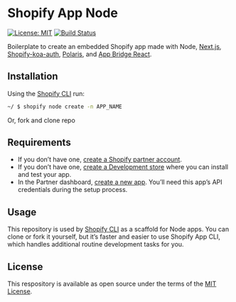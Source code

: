 # Shopify App Node

[![License: MIT](https://img.shields.io/badge/License-MIT-green.svg)](LICENSE.md)
[![Build Status](https://travis-ci.com/Shopify/shopify-app-node.svg?branch=master)](https://travis-ci.com/Shopify/shopify-app-node)

Boilerplate to create an embedded Shopify app made with Node, [Next.js](https://nextjs.org/), [Shopify-koa-auth](https://github.com/Shopify/quilt/tree/master/packages/koa-shopify-auth), [Polaris](https://github.com/Shopify/polaris-react), and [App Bridge React](https://shopify.dev/tools/app-bridge/react-components).

## Installation

Using the [Shopify CLI](https://github.com/Shopify/shopify-cli) run:

```sh
~/ $ shopify node create -n APP_NAME
```

Or, fork and clone repo

## Requirements

- If you don’t have one, [create a Shopify partner account](https://partners.shopify.com/signup).
- If you don’t have one, [create a Development store](https://help.shopify.com/en/partners/dashboard/development-stores#create-a-development-store) where you can install and test your app.
- In the Partner dashboard, [create a new app](https://help.shopify.com/en/api/tools/partner-dashboard/your-apps#create-a-new-app). You’ll need this app’s API credentials during the setup process.

## Usage

This repository is used by [Shopify CLI](https://github.com/Shopify/shopify-cli) as a scaffold for Node apps. You can clone or fork it yourself, but it’s faster and easier to use Shopify App CLI, which handles additional routine development tasks for you.

## License

This respository is available as open source under the terms of the [MIT License](https://opensource.org/licenses/MIT).


<!-- 






// var theContacts=[];
// function loadDoc() {
//     var xhttp = new XMLHttpRequest();
//     xhttp.onreadystatechange = function() {
//         if (this.readyState == 4 && this.status == 200) {
//             theContacts.push(this.responseText);
//         }
//         xhttp.open("GET", `https://my-first-shopify-code-corner.herokuapp.com/notification?shop=${shop}`, true);
//         xhttp.send();
//     }
// }

// loadDoc();
// console.log(theContacts,'theContacts')



// var showData =[];
// function getCategoryList(callback) {
//     var xhr = new XMLHttpRequest();

//     xhr.onreadystatechange = (e) => {
//         if (xhr.readyState !== 4) {
//             return;
//         }
//         if (xhr.status === 200) {
//             //console.log('SUCCESS', xhr.responseText);
//             showData  =  callback(JSON.parse(xhr.responseText));
         
//             // testVar.push(this.responseText);
//         } else {
//             console.warn('request_error');
//         }
//     };

//     xhr.open('GET', `https://my-first-shopify-code-corner.herokuapp.com/notification?shop=${shop}`);
//     xhr.send();
// }
// getCategoryList(data => console.log("The data is:", data));

// console.log(showData)



// function getNotification() {
//     //ajax request to server to get notification
//     var xhr = new XMLHttpRequest();
//     var url = `https://my-first-shopify-code-corner.herokuapp.com/notification?shop=${shop}`;
//     xhr.open("GET", url);
//     xhr.onload = function() {
//       alert(xhr.response,';;;;;;');
//       console.log(xhr.response,'ppl')
//       const resData = xhr.response;
//       console.log(resData,'resData')
//       return resData
//     }   
//     xhr.send();

// }


"https://stackoverflow.com"
// https://8096-103-163-58-238.ngrok.io/notifications?shop=${shop}

// `SERVER/notifications?shop=${shop}`
// return {
//     text: 'Test Notification',
//     color: 'rgba(163, 24, 163, 0.8)',
//     bgcolor: 'rgba(137, 106, 137, 0.8)'
// }






// function getNotification() {
//     //ajax request to server to get notification
//     var xhr = new XMLHttpRequest();
//     var url = `https://my-first-shopify-code-corner.herokuapp.com/notification?shop=${shop}`;
//     xhr.open("GET", url);
//     xhr.onload = function() {
//       alert(xhr.response,';;;;;;');
//       console.log(xhr.response,'ppl')
//       const resData = xhr.response;
//       console.log(resData,'resData')
//       return resData
//     }   
//     xhr.send();

// }



// var getData;

// async function fetchText() {
//     let response = await fetch(`https://my-first-shopify-code-corner.herokuapp.com/notification?shop=${shop}`);

//     console.log(response.status); // 200
//     console.log(response.statusText); // OK

//     if (response.status === 200) {
//         let data = await response.text();
//         getData = data;
//         console.log(data,'fetch data')
//         // handle data
//     }
// }

// fetchText();

// console.log(getData,'/')





// var xhr = new XMLHttpRequest() // Access inbuilt props and methods on this object
// xhr.open('GET', `https://my-first-shopify-code-corner.herokuapp.com/notification?shop=${shop}`, true) //last value says "run this request async"
// xhr.send()

// xhr.addEventListener("readystatechange", processRequest, false) //listening for the readystatechange property to be changed

// xhr.onreadystatechange = processRequest

// var globals = {
//   response: {}
// }

// function processRequest() {
//   if (xhr.readyState === 4 && xhr.status === 200) {
//     globals.response = JSON.parse(xhr.responseText) //parsing turns a long string into an object
//     console.log(globals.response,'...')

//     window.localStorage.setItem('user', globals.response);
//     // var response = JSON.parse(xhr.responseText) //parsing turns a long string into an object
//     // console.log(response[0].content + " response[0].content local scoped")
//   }
// }
// processRequest()

// console.log("The data is:",globals.response)




// let test2 = ""
// function process(){
//     url = `https://my-first-shopify-code-corner.herokuapp.com/notification?shop=${shop}`
//     var xhr = new XMLHttpRequest();
//     xhr.open("GET", url, true);
//     xhr.onreadystatechange = function() {
//     if (xhr.readyState == 4){
//         test2 = xhr.responseText
//         console.log(test2,'test2')
//         }
//     }
//     xhr.send();
// }
// process();
// alert(test2);
// console.log(test2,'....')



function getCategoryList(callback) {
    var xhr = new XMLHttpRequest();

    xhr.onreadystatechange = (e) => {
        if (xhr.readyState !== 4) {
            return;
        }

        if (xhr.status === 200) {
            console.log('SUCCESS', xhr.responseText);
            callback(JSON.parse(xhr.responseText));
        } else {
            console.warn('request_error');
        }
    };

    xhr.open('GET', `https://my-first-shopify-code-corner.herokuapp.com/notification?shop=${shop}`);
    xhr.send();
}
getCategoryList(data => console.log("The data is:", data));



ajax -- 
    // Url for the request    cors-anywhere.herokuapp.com/    ,{ mode: 'no-cors'}
    // var url = `https://ac2f-103-163-58-238.ngrok.io/notifications?shop=${shop}`;
    // console.log('mm')
    // fetch(url, { method: 'GET'})
    //     .then(Result => Result.json())
    //     .then(string => {
    //         console.log('string',string)
    //         // Printing our response
    //         // console.log(string);

    //     })
    //     .catch(errorMsg => { console.log(errorMsg); });



    // var url = `https://1187-103-163-58-238.ngrok.io/notification?shop=${shop}`;
    // xhr.open("GET", url, true);
    // // request.setRequestHeader("Authorization", "Bearer " + access_token);
    // xhr.onreadystatechange = function () {
    //     console.log('pp')
    //     // if (this.readyState == 4 && this.status == 200) {
    //     //     console.log('/////////////');
    //     // } 
    // }
    // xhr.send();




https://1187-103-163-58-238.ngrok.io/

function getParameterByName(queryString, url) {
    var match = RegExp('[?&]' + queryString + '=([^&]*)').exec(url);
    return match && decodeURIComponent(match[1].replace(/\+/g, ' '));
}

// var newL="/notification?shop=savreen-tiwana.myshopify.com&nm=ss";
// console.log(getParameterByName('nm', newL));


const subColl = async () => {

    const shopsRef = collection(db, "shop");
    // Create a query against the collection.
    const q = query(shopsRef, where("shop", "==", shop), limit(1));  //limit 1
    const querySnapshot = await getDocs(q);
    querySnapshot.forEach(async (d) => {
      // doc.data() is never undefined for query doc snapshots
      const data = d.data();
      if (shop === data.shop) {
        setShopData({ ...data, id: d.id });
        // console.log(shopData, 'shopdata ====')
        const subcollectionSnapshot = await getDocs(collection(db, "shop", d.id, "notifications")); // create if no record added 
        setUpdateSubCollection(subcollectionSnapshot)
        if (subcollectionSnapshot.docs.length > 0) {
          subcollectionSnapshot.forEach((doc1) => {
            // console.log('subcollection', doc1);
            console.log(doc1.id, " =>>>>>> ", doc1.data());
            setNotificationData({ ...doc1.data(), id: doc1.id });
            // console.log(notificationData,'frame notification compo')
          });
        } else {
          await setDoc(doc(db, "shop", d.id, 'notifications', shop), {
            color: color,
            bgcolor: bgcolor,
            text: nameFieldValue
          }, { merge: true });

        }
      }
    });
    console.log(notificationData,';;notificationData')
    return true
  }


 var newL="/notification?shop=savreen-tiwana.myshopify.com";
    console.log(newUL);
    var splitL=newL.toString().split("?");
    console.log(splitL);

    const shop = splitL.shift();
    console.log(splitL);

    var useShop =  splitL.toString().split("=");
    console.log(onlyShop)

    const shopname = onlyShop.shift();
    console.log(shopname)


rgbaColor
rgbaBgColor

    await addDoc(collection(db, 'shop', id , 'notifications'), {
      color: color,
      bgcolor:bgcolor,
      text:nameFieldValue,
      dateExample: Timestamp.fromDate(new Date())
    });

 const subColRef = collection(db, "shop",id,"notifications");
    console.log(subColRef, '///////////////////')



    odd number of path segments to get a CollectionReference

    equivalent to:
    .collection("collection_name/doc_name/subcollection_name") in v8

    use getDocs() instead of getDoc() to fetch the collection

    const qSnap = getDocs(subColRef)
    console.log(qSnap.docs.map(d => ({id: d.id, ...d.data()})))


    console.log('db', db);
    const addSubCollection = addDoc(collection(db,shopSnapshot,"notification"),{
      color:color
    })

    const addDataScript = addDoc(collection(db, "shop"), {
      shop: shop,
      accessToken: accessToken,
      dateExample: Timestamp.fromDate(new Date("December 7, 2021"))
    })

      setDoc(doc(db, "shop", `notification`, `${shopdata[0].id}`), {
        Name: "CAted college"
    })

    const usersCollectionRef = collection(db, 'shop');
    console.log(usersCollectionRef,'userscollection]}}}}}}}}}}}}}}}}}}')


    const docRef = addDoc(collection(db, "shop"+shopdata[0].id+ "notification"), {
      dateExample: Timestamp.fromDate(new Date("December 10, 1815")),
      color: color
    });



       const shopCol = query(collection(db, "shop"));
    const shopSnapshot = await getDocs(shopCol);
    const shopdata = [];

    shopSnapshot.forEach((doc) => {
      setId(doc.id)
      // console.log(doc.id, " => ", doc.data());
      shopdata.push({
        ...doc.data(),
        id: doc.id
      })
    });

    await addDoc(collection(db, 'shop', id, 'notes'), {
      color: color,
  });


      addNotification = () => {
      try {
          console.log('db', db);
          const docRef = addDoc(collection(db, "shop","notification"), {
              dateExample: Timestamp.fromDate(new Date("December 10, 1815")),
              color:color
          });

      } catch (e) {
          alert(e, 'error')
      }
  }


    // if (notification) {
    //   const subCollection = doc(db, "shop", id, "notifications", notificationId);
    //   console.log('kkkkkkkkk', subCollection, 'kkkkkkkkk', notificationId, 'kkkkkkk', storeName)
    //   updateDoc(subCollection, {
    //     color: rgbaColor,
    //     bgcolor: rgbaBgColor,
    //     text: nameFieldValue,
    //     dateExample: Timestamp.fromDate(new Date())
    //   });
    // }



    // const shopCol = query(collection(db, "shop"));
    // const shopSnapshot = await getDocs(shopCol);
    // const shopdata = [];
    // shopSnapshot.forEach((doc) => {
    //   setId(doc.id)
    //   // console.log(doc.id, " => ", doc.data());
    //   shopdata.push({
    //     ...doc.data(),
    //     id: doc.id
    //   })
    // });

    // const subColRef = collection(db, "shop", id, "notifications");
    // console.log(subColRef, 'kkkkkkkkkkkkkkkkkkkkkkkkkkk')
    // const subSnapshot = await getDocs(subColRef);
    // const notificationData = [];
    // subSnapshot.forEach((doc) => {
    //   console.log(doc.id, " =>kkkkkk>>>>>>>>>> ", doc.data());
    //   setNotificationId(doc.id)
    //   notificationData.push({
    //     ...doc.data(),
    //     id: doc.id
    //   })

    //   console.log(notificationId,'ooooooooooooooo',notification)
    //   setNotification(notificationData)
    // });

    // if (!notification) {
    //   await addDoc(collection(db, 'shop', id, 'notifications'), {
    //     color: rgbaColor,
    //     bgcolor: rgbaBgColor,
    //     text: nameFieldValue,
    //     dateExample: Timestamp.fromDate(new Date())
    //   })
    // }


    // const notesRef = doc(db, 'shop', d.id, 'notifications', shop); 
    // const noteRef = await setDoc(collection(db, notesRef), {
    //     title: 'test',
    //     body: 'comentario por defecto.',
    //     timestamp: serverTimestamp() // You also had an extra coma here
    // });



    // if(!notificationData){

    //   await addDoc(collection(db, 'shop', id, 'notifications'), {
    //     color: rgbaColor,
    //     bgcolor: rgbaBgColor,
    //     text: nameFieldValue,
    //     dateExample: Timestamp.fromDate(new Date())
    //   })

    // }


        // if(shopdata){
        //   const shopRef = doc(db, "shop", shopdata[0].id);
        //   console.log('[[[[[[[[[[[[[[[',shopRef,']]]]]]]]]]]]]]]]]]]]',accessToken)
        //   updateDoc(shopRef, {
        //     accessToken: accessToken,
        //     dateExample: Timestamp.fromDate(new Date("December 7, 2021"))
        //   });
          
        // }


        // Script Tag Write
        // const client = new Shopify.Clients.Rest(shop, accessToken);
        // const data = await client.get({
        //   path: 'script_tags/596726825',
        // });



   await addDoc(collection(db, 'shop', id , 'notifications'), {
      color: color,
      bgcolor:bgcolor,
      text:nameFieldValue,
      dateExample: Timestamp.fromDate(new Date())
    }); -->
